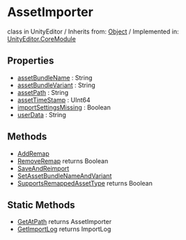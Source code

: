 # AssetImporter
class in UnityEditor
 / Inherits from: <a href="https://docs.unity3d.com/6000.0/Documentation/ScriptReference/Object.html">Object</a> / Implemented in: <a href="https://docs.unity3d.com/6000.0/Documentation/ScriptReference/UnityEditor.CoreModule.html">UnityEditor.CoreModule</a>
## Properties
- <a href="https://docs.unity3d.com/6000.0/Documentation/ScriptReference/AssetImporter-assetBundleName.html">assetBundleName</a> : String
- <a href="https://docs.unity3d.com/6000.0/Documentation/ScriptReference/AssetImporter-assetBundleVariant.html">assetBundleVariant</a> : String
- <a href="https://docs.unity3d.com/6000.0/Documentation/ScriptReference/AssetImporter-assetPath.html">assetPath</a> : String
- <a href="https://docs.unity3d.com/6000.0/Documentation/ScriptReference/AssetImporter-assetTimeStamp.html">assetTimeStamp</a> : UInt64
- <a href="https://docs.unity3d.com/6000.0/Documentation/ScriptReference/AssetImporter-importSettingsMissing.html">importSettingsMissing</a> : Boolean
- <a href="https://docs.unity3d.com/6000.0/Documentation/ScriptReference/AssetImporter-userData.html">userData</a> : String
## Methods
- <a href="https://docs.unity3d.com/6000.0/Documentation/ScriptReference/AssetImporter.AddRemap.html">AddRemap</a>
- <a href="https://docs.unity3d.com/6000.0/Documentation/ScriptReference/AssetImporter.RemoveRemap.html">RemoveRemap</a> returns Boolean
- <a href="https://docs.unity3d.com/6000.0/Documentation/ScriptReference/AssetImporter.SaveAndReimport.html">SaveAndReimport</a>
- <a href="https://docs.unity3d.com/6000.0/Documentation/ScriptReference/AssetImporter.SetAssetBundleNameAndVariant.html">SetAssetBundleNameAndVariant</a>
- <a href="https://docs.unity3d.com/6000.0/Documentation/ScriptReference/AssetImporter.SupportsRemappedAssetType.html">SupportsRemappedAssetType</a> returns Boolean
## Static Methods
- <a href="https://docs.unity3d.com/6000.0/Documentation/ScriptReference/AssetImporter.GetAtPath.html">GetAtPath</a> returns AssetImporter
- <a href="https://docs.unity3d.com/6000.0/Documentation/ScriptReference/AssetImporter.GetImportLog.html">GetImportLog</a> returns ImportLog
